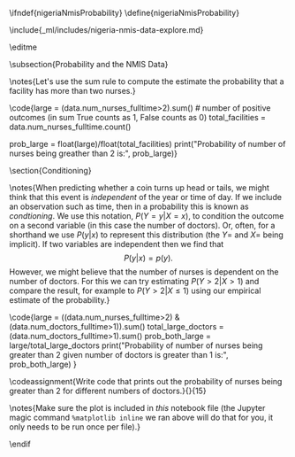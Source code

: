 \ifndef{nigeriaNmisProbability}
\define{nigeriaNmisProbability}

\include{_ml/includes/nigeria-nmis-data-explore.md}

\editme

\subsection{Probability and the NMIS Data}

\notes{Let's use the sum rule to compute the estimate the 
probability that a facility has more than two nurses.}

\code{large = (data.num_nurses_fulltime>2).sum()  # number of positive outcomes (in sum True counts as 1, False counts as 0)
total_facilities = data.num_nurses_fulltime.count()

prob_large = float(large)/float(total_facilities)
print("Probability of number of nurses being greather than 2 is:", prob_large)}


\section{Conditioning}

\notes{When predicting whether a coin turns up head or tails, we might
think that this event is *independent* of the year or time of day. If we include
an observation such as time, then in a probability this is known as
*condtioning*. We use this notation, $P(Y=y|X=x)$, to condition the outcome on a
second variable (in this case the number of doctors). Or, often, for a shorthand we use $P(y|x)$ to represent this distribution (the $Y=$ and $X=$ being implicit). If two variables are independent then we find that
$$
P(y|x) = p(y).
$$
However, we might believe that the number of nurses is dependent on the
number of doctors. For this we can try estimating $P(Y>2 | X>1)$ and compare the result,
for example to $P(Y>2|X\leq 1)$ using our empirical estimate of the probability.}

\code{large = ((data.num_nurses_fulltime>2) & (data.num_doctors_fulltime>1)).sum()
total_large_doctors = (data.num_doctors_fulltime>1).sum()
prob_both_large = large/total_large_doctors
print("Probability of number of nurses being greater than 2 given number of doctors is greater than 1 is:", prob_both_large)
}

\codeassignment{Write code that prints out the probability of nurses being greater than 2 for different numbers of doctors.}{}{15}


\notes{Make sure the plot is included in *this* notebook
file (the Jupyter magic command `%matplotlib inline` we ran above will do that
for you, it only needs to be run once per file).}

\endif
